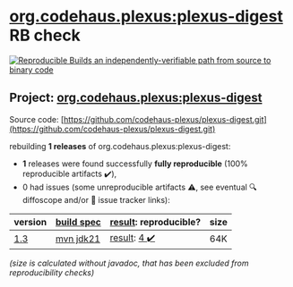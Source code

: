 [org.codehaus.plexus:plexus-digest](https://central.sonatype.com/artifact/org.codehaus.plexus/plexus-digest/versions) RB check
=======

[![Reproducible Builds](https://reproducible-builds.org/images/logos/rb.svg) an independently-verifiable path from source to binary code](https://reproducible-builds.org/)

## Project: [org.codehaus.plexus:plexus-digest](https://central.sonatype.com/artifact/org.codehaus.plexus/plexus-digest/versions)

Source code: [https://github.com/codehaus-plexus/plexus-digest.git](https://github.com/codehaus-plexus/plexus-digest.git)

rebuilding **1 releases** of org.codehaus.plexus:plexus-digest:
- **1** releases were found successfully **fully reproducible** (100% reproducible artifacts :heavy_check_mark:),
- 0 had issues (some unreproducible artifacts :warning:, see eventual :mag: diffoscope and/or :memo: issue tracker links):

| version | [build spec](/BUILDSPEC.md) | [result](https://reproducible-builds.org/docs/jvm/): reproducible? | size |
| -- | --------- | ------ | -- |
| [1.3](https://central.sonatype.com/artifact/org.codehaus.plexus/plexus-digest/1.3/pom) | [mvn jdk21](plexus-digest-1.3.buildspec) | [result](plexus-digest-1.3.buildinfo): [4 :heavy_check_mark: ](plexus-digest-1.3.buildcompare) | 64K |

<i>(size is calculated without javadoc, that has been excluded from reproducibility checks)</i>
